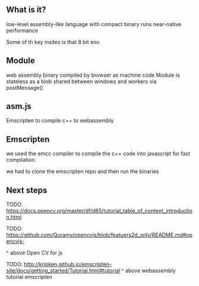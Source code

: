 ## What is it?
low-level assembly-like language with compact binary
runs near-native performance

Some of th key insites is that 8 bit env. 

## Module
web assembly binary compiled by browser as machine code
Module is stateless as a blob
shared between windows and workers via postMessage()

## asm.js
Emscripten to compile c++ to webassembly


## Emscripten
we used the emcc compiler to compile the c++ code into javascript for fast compilation.

we had to clone the emscripten repo and then run the binaries


## Next steps
TODO: https://docs.opencv.org/master/df/d65/tutorial_table_of_content_introduction.html

TODO: 
https://github.com/Quramy/opencvjs/blob/featuers2d_only/README.md#opencvjs-

^ above Open CV for js

TODO:
http://kripken.github.io/emscripten-site/docs/getting_started/Tutorial.html#tutorial
 ^ above webassembly tutorial emscripten
